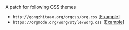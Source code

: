 A patch for following CSS themes

- `http://gongzhitaao.org/orgcss/org.css` [[Example](https://gongzhitaao.org/orgcss/)]
- `https://orgmode.org/worg/style/worg.css` [[Example](https://orgmode.org/worg/)]
